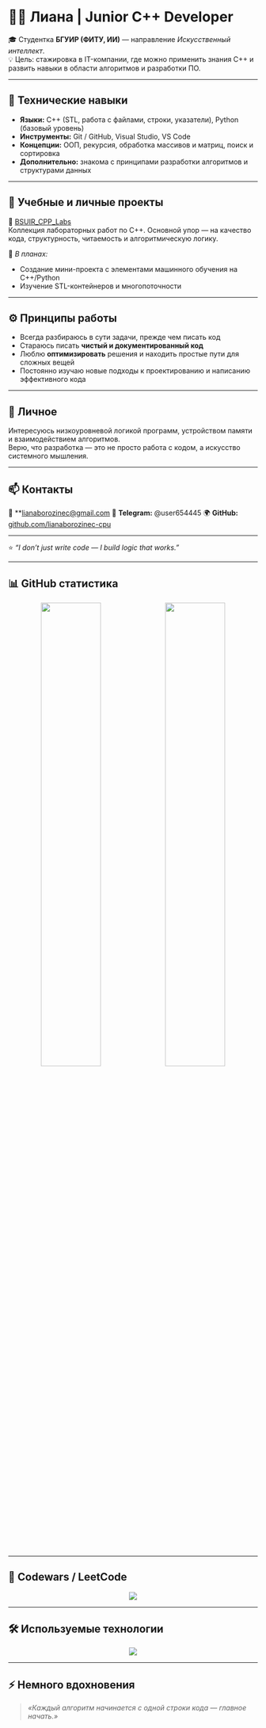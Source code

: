 # 👩‍💻 Лиана | Junior C++ Developer  

🎓 Студентка **БГУИР (ФИТУ, ИИ)** — направление *Искусственный интеллект*.  
💡 Цель: стажировка в IT-компании, где можно применить знания C++ и развить навыки в области алгоритмов и разработки ПО.

---

## 🧩 Технические навыки
- **Языки:** C++ (STL, работа с файлами, строки, указатели), Python (базовый уровень)  
- **Инструменты:** Git / GitHub, Visual Studio, VS Code  
- **Концепции:** ООП, рекурсия, обработка массивов и матриц, поиск и сортировка  
- **Дополнительно:** знакома с принципами разработки алгоритмов и структурами данных  

---

## 🚀 Учебные и личные проекты
📘 [BSUIR_CPP_Labs](https://github.com/lianaborozinec-cpu/BSUIR_CPP_Labs)  
Коллекция лабораторных работ по C++. Основной упор — на качество кода, структурность, читаемость и алгоритмическую логику.  

🧠 *В планах:*  
- Создание мини-проекта с элементами машинного обучения на C++/Python  
- Изучение STL-контейнеров и многопоточности  

---

## ⚙️ Принципы работы
- Всегда разбираюсь в сути задачи, прежде чем писать код  
- Стараюсь писать **чистый и документированный код**  
- Люблю **оптимизировать** решения и находить простые пути для сложных вещей  
- Постоянно изучаю новые подходы к проектированию и написанию эффективного кода  

---

## 💬 Личное
Интересуюсь низкоуровневой логикой программ, устройством памяти и взаимодействием алгоритмов.  
Верю, что разработка — это не просто работа с кодом, а искусство системного мышления.  

---

## 📫 Контакты
📧 **lianaborozinec@gmail.com
💬 **Telegram:** @user654445 
🌍 **GitHub:** [github.com/lianaborozinec-cpu](https://github.com/lianaborozinec-cpu)

---

⭐ *“I don’t just write code — I build logic that works.”*


---

## 📊 GitHub статистика

<p align="center">
  <img src="https://github-readme-stats.vercel.app/api?username=lianaborozinec-cpu&show_icons=true&theme=tokyonight&hide_border=true" width="49%">
  <img src="https://github-readme-stats.vercel.app/api/top-langs/?username=lianaborozinec-cpu&layout=compact&theme=tokyonight&hide_border=true" width="49%">
</p>

---

## 🧠 Codewars / LeetCode 
<p align="center">
  <img src="https://www.codewars.com/users/USERNAME/badges/large">
</p>

---

## 🛠️ Используемые технологии
<p align="center">
  <img src="https://skillicons.dev/icons?i=cpp,python,git,github,vscode,visualstudio" />
</p>

---

## ⚡ Немного вдохновения
> *«Каждый алгоритм начинается с одной строки кода — главное начать.»*
<!--
**lianaborozinec-cpu/lianaborozinec-cpu** is a ✨ _special_ ✨ repository because its `README.md` (this file) appears on your GitHub profile.

Here are some ideas to get you started:

- 🔭 I’m currently working on ...
- 🌱 I’m currently learning ...
- 👯 I’m looking to collaborate on ...
- 🤔 I’m looking for help with ...
- 💬 Ask me about ...
- 📫 How to reach me: ...
- 😄 Pronouns: ...
- ⚡ Fun fact: ...
-->

